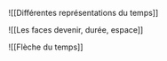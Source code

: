 ![[Différentes représentations du temps]]

![[Les faces devenir, durée, espace]]

![[Flèche du temps]]